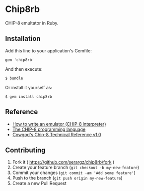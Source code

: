 # Chip8rb

CHIP-8 emultator in Ruby.

## Installation

Add this line to your application's Gemfile:

    gem 'chip8rb'

And then execute:

    $ bundle

Or install it yourself as:

    $ gem install chip8rb

## Reference

- [How to write an emulator (CHIP-8 interpreter)](http://www.multigesture.net/articles/how-to-write-an-emulator-chip-8-interpreter/)
- [The CHIP-8 programming language](http://users.skynet.be/drealmer/chip8/)
- [Cowgod's Chip-8 Technical Reference v1.0](http://devernay.free.fr/hacks/chip8/C8TECH10.HTM)

## Contributing

1. Fork it ( https://github.com/serargz/chip8rb/fork )
2. Create your feature branch (`git checkout -b my-new-feature`)
3. Commit your changes (`git commit -am 'Add some feature'`)
4. Push to the branch (`git push origin my-new-feature`)
5. Create a new Pull Request
